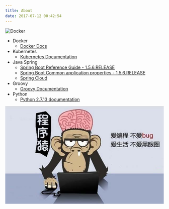 ```yaml
---
title: About
date: 2017-07-12 00:42:54
---
```

![Docker](https://www.docker.com/sites/default/files/dockertwo_0.png)
- Docker
    - [Docker Docs](https://docs.docker.com)
- Kubernetes
    - [Kubernetes Documentation](https://kubernetes.io/docs/home)
- Java Spring
    - [Spring Boot Reference Guide - 1.5.6.RELEASE](http://docs.spring.io/spring-boot/docs/1.5.6.RELEASE/reference/htmlsingle/)
    - [Spring Boot Common application properties - 1.5.6.RELEASE](http://docs.spring.io/spring-boot/docs/1.5.6.RELEASE/reference/htmlsingle/#common-application-properties)
    - [Spring Cloud](http://cloud.spring.io/spring-cloud-static/Dalston.SR2/)
- Groovy
    - [Groovy Documentation](http://www.groovy-lang.org/documentation.html)
- Python
    - [Python 2.7.13 documentation](https://docs.python.org/2/)

![I'm a coder](/images/timg.jpeg)